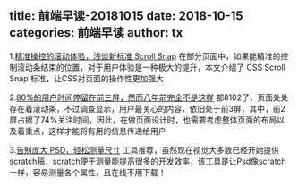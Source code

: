 title: 前端早读-20181015
date: 2018-10-15
categories: 前端早读
author: tx
---

1.[精准操控的滚动体验，浅谈新标准 Scroll Snap](https://juejin.im/post/5ba079e86fb9a05d1227fddb)
在部分页面中，如果能精准的控制滚动条结束的位置，对于用户体验是一种极大的提升，本文介绍了 CSS Scroll Snap 标准，让CSS对页面的操作性更加强大

2.[80%的用户时间停留在前三屏，然而八年前完全不是这样](https://zhuanlan.zhihu.com/p/38650679)
都8102了，页面处处存在着滚动条，不过调查显示，用户最关心的内容，依旧处于前3屏，其中，前2屏占据了74%关注时间，因此，在做页面设计时，也需要考虑整体页面的布局以及着重点，这样才能将有用的信息传递给用户

3.[告别庞大 PSD，轻松测量尺寸](https://imcuttle.github.io/make-psd-measurable)
工具推荐，虽然现在视觉大多数已经开始提供scratch稿，scratch便于测量能提高很多的开发效率，该工具是让Psd像scratch一样，容易测量各个属性，且在线不用下载！
